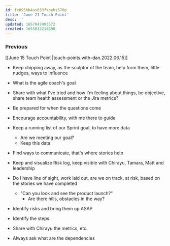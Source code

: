 ```yaml
---
id: fx895bb4us633fkoehs570p
title: 'June 21 Touch Point'
desc: ''
updated: 1657047493572
created: 1655832218890
---
```


### Previous

[[June 15 Touch Point |touch-points.with-dan.2022.06.15]]

- Keep chipping away, as the sculptor of the team, help form them, little nudges, ways to influence
- What is the agile coach's goal
- Share with what I've tried and how I'm feeling about things, be objective, share team health assessment or the Jira metrics?
- Be prepared for when the questions come
- Encourage accountability, with me there to guide
- Keep a running list of our Sprint goal, to have more data
  - Are we meeting our goal?
  - Keep this data

- Find ways to communicate, that's where stories help
- Keep and visualize Risk log, keep visible with Chirayu, Tamara, Matt and leadership

- Do I have line of sight, work laid out, are we on track, at risk, based on the stories we have completed
  - "Can you look and see the product launch?"
    - Are there hills, obstacles in the way?
- Identify risks and bring them up ASAP
- Identify the steps
- Share with Chirayu the metrics, etc.
- Always ask what are the dependencies
